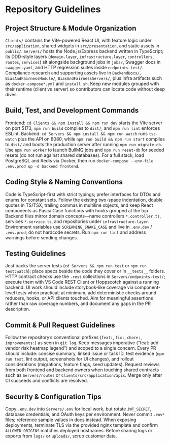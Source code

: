 # Repository Guidelines

## Project Structure & Module Organization
`Clients/` contains the Vite-powered React UI, with feature logic under `src/application`, shared widgets in `src/presentation`, and static assets in `public/`. `Servers/` hosts the Node.js/Express backend written in TypeScript; its DDD-style layers (`domain.layer`, `infrastructure.layer`, `controllers`, `routes`, `services`) sit alongside background jobs in `jobs/`, Swagger docs in `swagger.yaml`, and HTTP regression suites inside `endpoints-test/`. Compliance research and supporting assets live in `BackendDocs/`, `BiasAndFairnessModule/`, `BiasAndFairnessServers/`, plus infra artifacts such as `docker-compose*.yml` and `install.sh`. Keep new modules grouped with their runtime (client vs server) so contributors can locate code without deep dives.

## Build, Test, and Development Commands
Frontend: `cd Clients && npm install && npm run dev` starts the Vite server on port 5173, `npm run build` compiles to `dist/`, and `npm run lint` enforces ESLint. Backend: `cd Servers && npm install && npm run watch` runs `tsc-watch` plus the API on 8080, while `npm run build && npm run start` compiles to `dist/` and boots the production server after running `npm run migrate-db`. Use `npm run worker` to launch BullMQ jobs and `npm run reset-db` for seeded resets (do not run against shared databases). For a full stack, load PostgreSQL and Redis via Docker, then run `docker-compose --env-file .env.prod up -d backend frontend`.

## Coding Style & Naming Conventions
Code is TypeScript-first with strict typings; prefer interfaces for DTOs and enums for constant sets. Follow the existing two-space indentation, double quotes in TS/TSX, trailing commas in multiline objects, and keep React components as PascalCase functions with hooks grouped at the top. Backend files mirror domain concepts—name controllers `*.controller.ts`, services `*.service.ts`, and repositories under `infrastructure.layer`. Environment variables use `SCREAMING_SNAKE_CASE` and live in `.env.dev` / `.env.prod`; do not hardcode secrets. Run `npm run lint` and address warnings before sending changes.

## Testing Guidelines
Jest backs the server tests (`cd Servers && npm run test` or `npm run test:watch`); place specs beside the code they cover or in `__tests__` folders. HTTP contract checks use the `.rest` collections in `Servers/endpoints-test/`; execute them with VS Code REST Client or Hoppscotch against a running backend. UI work should include storybook-like coverage via component-level tests when practical; at minimum, add deterministic checks around reducers, hooks, or API clients touched. Aim for meaningful assertions rather than raw coverage numbers, and document any gaps in the PR description.

## Commit & Pull Request Guidelines
Follow the repository’s conventional prefixes (`feat:`, `fix:`, `chore:`, `improvements:`) as seen in `git log`. Keep messages imperative (“feat: add vendor risk heatmap legend”) and scoped to a single concern. Every PR should include: concise summary, linked issue or task ID, test evidence (`npm run test`, lint output, screenshots for UI changes), and rollout considerations (migrations, feature flags, seed updates). Request reviews from both frontend and backend owners when touching shared contracts such as `Servers/routes` or `Clients/src/application/apis`. Merge only after CI succeeds and conflicts are resolved.

## Security & Configuration Tips
Copy `.env.dev` into `Servers/.env` for local work, but rotate `JWT_SECRET`, database credentials, and OAuth keys per environment. Never commit `.env*` files; reference sample values in docs instead. When exposing deployments, terminate TLS via the provided nginx template and confirm `ALLOWED_ORIGINS` matches deployed hostnames. Before sharing logs or exports from `logs/` or `uploads/`, scrub customer data.
